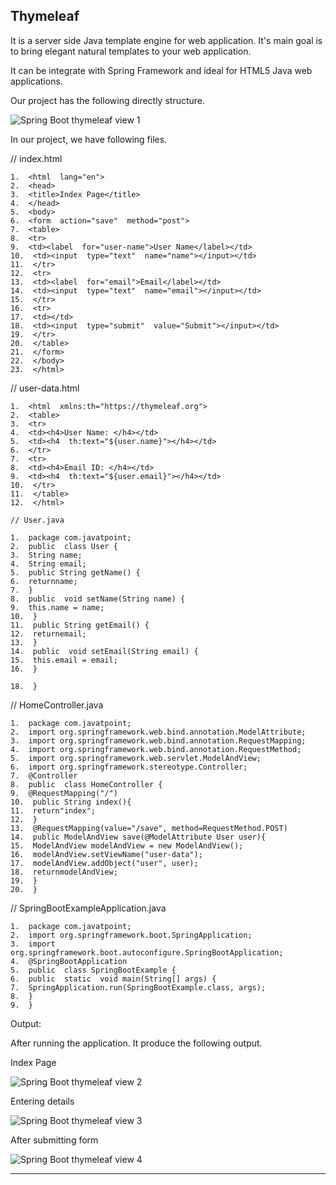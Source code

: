 
## Thymeleaf

It is a server side Java template engine for web application. It's main goal is to bring elegant natural templates to your web application.

It can be integrate with Spring Framework and ideal for HTML5 Java web applications.


Our project has the following directly structure.

![Spring Boot thymeleaf view 1](https://static.javatpoint.com/springboot/images/spring-boot-thymeleaf-view1.png)

In our project, we have following files.

// index.html

    1.  <html  lang="en">
    2.  <head>
    3.  <title>Index Page</title>
    4.  </head>
    5.  <body>
    6.  <form  action="save"  method="post">
    7.  <table>
    8.  <tr>
    9.  <td><label  for="user-name">User Name</label></td>
    10.  <td><input  type="text"  name="name"></input></td>
    11.  </tr>
    12.  <tr>
    13.  <td><label  for="email">Email</label></td>
    14.  <td><input  type="text"  name="email"></input></td>
    15.  </tr>
    16.  <tr>
    17.  <td></td>
    18.  <td><input  type="submit"  value="Submit"></input></td>
    19.  </tr>
    20.  </table>
    21.  </form>
    22.  </body>
    23.  </html>

// user-data.html

    1.  <html  xmlns:th="https://thymeleaf.org">
    2.  <table>
    3.  <tr>
    4.  <td><h4>User Name: </h4></td>
    5.  <td><h4  th:text="${user.name}"></h4></td>
    6.  </tr>
    7.  <tr>
    8.  <td><h4>Email ID: </h4></td>
    9.  <td><h4  th:text="${user.email}"></h4></td>
    10.  </tr>
    11.  </table>
    12.  </html>
    
    // User.java
    
    1.  package com.javatpoint;
    2.  public  class User {
    3.  String name;
    4.  String email;
    5.  public String getName() {
    6.  returnname;
    7.  }
    8.  public  void setName(String name) {
    9.  this.name = name;
    10.  }
    11.  public String getEmail() {
    12.  returnemail;
    13.  }
    14.  public  void setEmail(String email) {
    15.  this.email = email;
    16.  }
    
    18.  }



// HomeController.java

    1.  package com.javatpoint;
    2.  import org.springframework.web.bind.annotation.ModelAttribute;
    3.  import org.springframework.web.bind.annotation.RequestMapping;
    4.  import org.springframework.web.bind.annotation.RequestMethod;
    5.  import org.springframework.web.servlet.ModelAndView;
    6.  import org.springframework.stereotype.Controller;
    7.  @Controller
    8.  public  class HomeController {
    9.  @RequestMapping("/")
    10.  public String index(){
    11.  return"index";
    12.  }
    13.  @RequestMapping(value="/save", method=RequestMethod.POST)
    14.  public ModelAndView save(@ModelAttribute User user){
    15.  ModelAndView modelAndView = new ModelAndView();
    16.  modelAndView.setViewName("user-data");
    17.  modelAndView.addObject("user", user);
    18.  returnmodelAndView;
    19.  }
    20.  }

// SpringBootExampleApplication.java

    1.  package com.javatpoint;
    2.  import org.springframework.boot.SpringApplication;
    3.  import org.springframework.boot.autoconfigure.SpringBootApplication;
    4.  @SpringBootApplication
    5.  public  class SpringBootExample {
    6.  public  static  void main(String[] args) {
    7.  SpringApplication.run(SpringBootExample.class, args);
    8.  }
    9.  }

Output:

After running the application. It produce the following output.

Index Page

![Spring Boot thymeleaf view 2](https://static.javatpoint.com/springboot/images/spring-boot-thymeleaf-view2.png)

Entering details

![Spring Boot thymeleaf view 3](https://static.javatpoint.com/springboot/images/spring-boot-thymeleaf-view3.png)

After submitting form

![Spring Boot thymeleaf view 4](https://static.javatpoint.com/springboot/images/spring-boot-thymeleaf-view4.png)

----------

